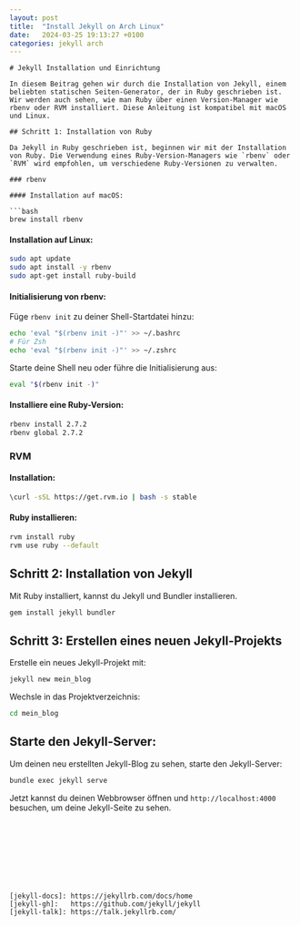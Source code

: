 ```yaml
---
layout: post
title:  "Install Jekyll on Arch Linux"
date:   2024-03-25 19:13:27 +0100
categories: jekyll arch
---
```

```
# Jekyll Installation und Einrichtung

In diesem Beitrag gehen wir durch die Installation von Jekyll, einem beliebten statischen Seiten-Generator, der in Ruby geschrieben ist. Wir werden auch sehen, wie man Ruby über einen Version-Manager wie rbenv oder RVM installiert. Diese Anleitung ist kompatibel mit macOS und Linux.

## Schritt 1: Installation von Ruby

Da Jekyll in Ruby geschrieben ist, beginnen wir mit der Installation von Ruby. Die Verwendung eines Ruby-Version-Managers wie `rbenv` oder `RVM` wird empfohlen, um verschiedene Ruby-Versionen zu verwalten.

### rbenv

#### Installation auf macOS:

```bash
brew install rbenv
```

#### Installation auf Linux:

```bash
sudo apt update
sudo apt install -y rbenv
sudo apt-get install ruby-build
```

#### Initialisierung von rbenv:

Füge `rbenv init` zu deiner Shell-Startdatei hinzu:

```bash
echo 'eval "$(rbenv init -)"' >> ~/.bashrc
# Für Zsh
echo 'eval "$(rbenv init -)"' >> ~/.zshrc
```

Starte deine Shell neu oder führe die Initialisierung aus:

```bash
eval "$(rbenv init -)"
```

#### Installiere eine Ruby-Version:

```bash
rbenv install 2.7.2
rbenv global 2.7.2
```

### RVM

#### Installation:

```bash
\curl -sSL https://get.rvm.io | bash -s stable
```

#### Ruby installieren:

```bash
rvm install ruby
rvm use ruby --default
```

## Schritt 2: Installation von Jekyll

Mit Ruby installiert, kannst du Jekyll und Bundler installieren.

```bash
gem install jekyll bundler
```

## Schritt 3: Erstellen eines neuen Jekyll-Projekts

Erstelle ein neues Jekyll-Projekt mit:

```bash
jekyll new mein_blog
```

Wechsle in das Projektverzeichnis:

```bash
cd mein_blog
```

## Starte den Jekyll-Server:

Um deinen neu erstellten Jekyll-Blog zu sehen, starte den Jekyll-Server:

```bash
bundle exec jekyll serve
```

Jetzt kannst du deinen Webbrowser öffnen und `http://localhost:4000` besuchen, um deine Jekyll-Seite zu sehen.
```









[jekyll-docs]: https://jekyllrb.com/docs/home
[jekyll-gh]:   https://github.com/jekyll/jekyll
[jekyll-talk]: https://talk.jekyllrb.com/
